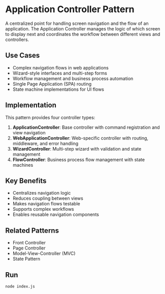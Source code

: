 # Application Controller Pattern

A centralized point for handling screen navigation and the flow of an application. The Application Controller manages the logic of which screen to display next and coordinates the workflow between different views and controllers.

## Use Cases

- Complex navigation flows in web applications
- Wizard-style interfaces and multi-step forms
- Workflow management and business process automation
- Single Page Application (SPA) routing
- State machine implementations for UI flows

## Implementation

This pattern provides four controller types:

1. **ApplicationController**: Base controller with command registration and view navigation
2. **WebApplicationController**: Web-specific controller with routing, middleware, and error handling
3. **WizardController**: Multi-step wizard with validation and state management
4. **FlowController**: Business process flow management with state machines

## Key Benefits

- Centralizes navigation logic
- Reduces coupling between views
- Makes navigation flows testable
- Supports complex workflows
- Enables reusable navigation components

## Related Patterns

- Front Controller
- Page Controller
- Model-View-Controller (MVC)
- State Pattern

## Run
```bash
node index.js
```
